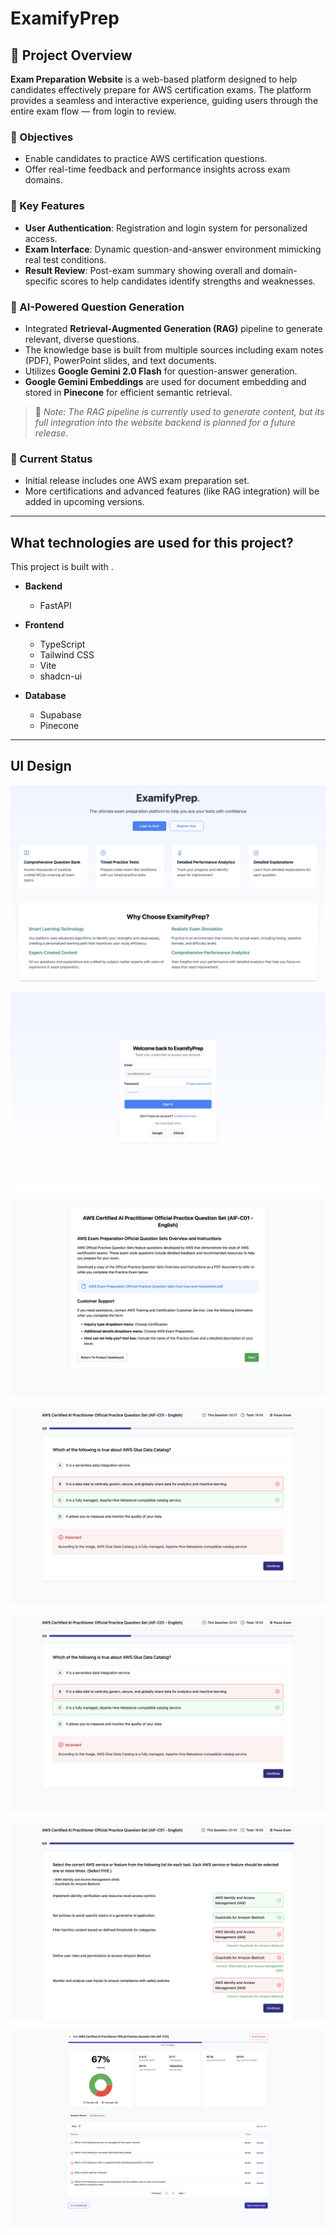 # ExamifyPrep

## 📘 Project Overview

**Exam Preparation Website** is a web-based platform designed to help candidates effectively prepare for AWS certification exams. The platform provides a seamless and interactive experience, guiding users through the entire exam flow — from login to review.

### 🎯 Objectives

* Enable candidates to practice AWS certification questions.
* Offer real-time feedback and performance insights across exam domains.

### 🧩 Key Features

* **User Authentication**: Registration and login system for personalized access.
* **Exam Interface**: Dynamic question-and-answer environment mimicking real test conditions.
* **Result Review**: Post-exam summary showing overall and domain-specific scores to help candidates identify strengths and weaknesses.

### 🧠 AI-Powered Question Generation

* Integrated **Retrieval-Augmented Generation (RAG)** pipeline to generate relevant, diverse questions.
* The knowledge base is built from multiple sources including exam notes (PDF), PowerPoint slides, and text documents.
* Utilizes **Google Gemini 2.0 Flash** for question-answer generation.
* **Google Gemini Embeddings** are used for document embedding and stored in **Pinecone** for efficient semantic retrieval.

> 🔧 *Note: The RAG pipeline is currently used to generate content, but its full integration into the website backend is planned for a future release.*

### 🚀 Current Status

* Initial release includes one AWS exam preparation set.
* More certifications and advanced features (like RAG integration) will be added in upcoming versions.

---

## What technologies are used for this project?

This project is built with .

-  **Backend**
    - FastAPI

-  **Frontend**
    - TypeScript
    - Tailwind CSS
    - Vite
    - shadcn-ui

-  **Database**
    - Supabase
    - Pinecone

---

## UI Design
![question example](https://github.com/Rashmi7218/examify-prepster/blob/main/example/landing%20page.png)

![login page](https://github.com/Rashmi7218/examify-prepster/blob/main/example/loginpage.png)

![exam start page](https://github.com/Rashmi7218/examify-prepster/blob/main/example/exam-start-page.png)

![correct answer example](https://github.com/Rashmi7218/examify-prepster/blob/main/example/examui-2.png)

![incorrect answer example](https://github.com/Rashmi7218/examify-prepster/blob/main/example/examui-2.png)

![match question example](https://github.com/Rashmi7218/examify-prepster/blob/main/example/examui-3.png)

![review page](https://github.com/Rashmi7218/examify-prepster/blob/main/example/review-page.png)

